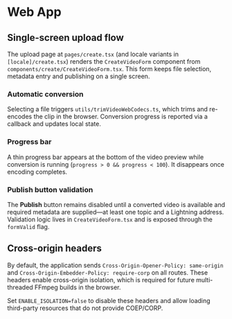 # Web App

## Single-screen upload flow

The upload page at `pages/create.tsx` (and locale variants in `[locale]/create.tsx`) renders the `CreateVideoForm` component from `components/create/CreateVideoForm.tsx`. This form keeps file selection, metadata entry and publishing on a single screen.

### Automatic conversion

Selecting a file triggers `utils/trimVideoWebCodecs.ts`, which trims and re-encodes the clip in the browser. Conversion progress is reported via a callback and updates local state.

### Progress bar

A thin progress bar appears at the bottom of the video preview while conversion is running (`progress > 0 && progress < 100`). It disappears once encoding completes.

### Publish button validation

The **Publish** button remains disabled until a converted video is available and required metadata are supplied—at least one topic and a Lightning address. Validation logic lives in `CreateVideoForm.tsx` and is exposed through the `formValid` flag.

## Cross-origin headers

By default, the application sends `Cross-Origin-Opener-Policy: same-origin` and `Cross-Origin-Embedder-Policy: require-corp` on all routes. These headers enable cross-origin isolation, which is required for future multi-threaded FFmpeg builds in the browser.

Set `ENABLE_ISOLATION=false` to disable these headers and allow loading third-party resources that do not provide COEP/CORP.
